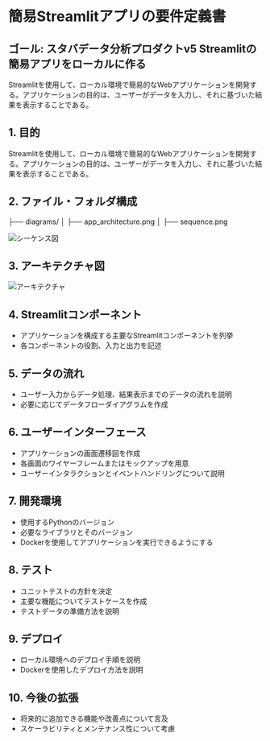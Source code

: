 # 簡易Streamlitアプリの要件定義書

## ゴール: スタバデータ分析プロダクトv5 Streamlitの簡易アプリをローカルに作る
Streamlitを使用して、ローカル環境で簡易的なWebアプリケーションを開発する。アプリケーションの目的は、ユーザーがデータを入力し、それに基づいた結果を表示することである。

## 1. 目的
Streamlitを使用して、ローカル環境で簡易的なWebアプリケーションを開発する。アプリケーションの目的は、ユーザーがデータを入力し、それに基づいた結果を表示することである。

## 2. ファイル・フォルダ構成
├── diagrams/
│   ├── app_architecture.png
│   ├── sequence.png

![シーケンス図](diagrams/sequence.png)

## 3. アーキテクチャ図
![アーキテクチャ](diagrams/app_architecture.png)

## 4. Streamlitコンポーネント
- アプリケーションを構成する主要なStreamlitコンポーネントを列挙
- 各コンポーネントの役割、入力と出力を記述

## 5. データの流れ
- ユーザー入力からデータ処理、結果表示までのデータの流れを説明
- 必要に応じてデータフローダイアグラムを作成

## 6. ユーザーインターフェース
- アプリケーションの画面遷移図を作成
- 各画面のワイヤーフレームまたはモックアップを用意
- ユーザーインタラクションとイベントハンドリングについて説明

## 7. 開発環境
- 使用するPythonのバージョン
- 必要なライブラリとそのバージョン
- Dockerを使用してアプリケーションを実行できるようにする

## 8. テスト
- ユニットテストの方針を決定
- 主要な機能についてテストケースを作成
- テストデータの準備方法を説明

## 9. デプロイ
- ローカル環境へのデプロイ手順を説明
- Dockerを使用したデプロイ方法を説明

## 10. 今後の拡張
- 将来的に追加できる機能や改善点について言及
- スケーラビリティとメンテナンス性について考慮
